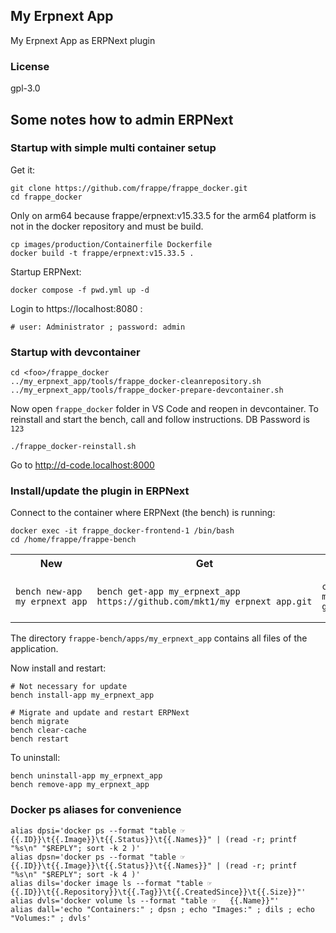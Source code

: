 ## My Erpnext App

My Erpnext App as ERPNext plugin

### License

gpl-3.0

## Some notes how to admin ERPNext

### Startup with simple multi container setup

Get it:

    git clone https://github.com/frappe/frappe_docker.git
    cd frappe_docker

Only on arm64 because frappe/erpnext:v15.33.5 for the arm64 platform is not in the docker repository and must be build.

    cp images/production/Containerfile Dockerfile
    docker build -t frappe/erpnext:v15.33.5 .

Startup ERPNext:

    docker compose -f pwd.yml up -d

Login to https://localhost:8080 :

    # user: Administrator ; password: admin

### Startup with devcontainer

    cd <foo>/frappe_docker
    ../my_erpnext_app/tools/frappe_docker-cleanrepository.sh
    ../my_erpnext_app/tools/frappe_docker-prepare-devcontainer.sh

Now open ```frappe_docker``` folder in VS Code and reopen in devcontainer.
To reinstall and start the bench, call and follow instructions. DB Password is ```123```

    ./frappe_docker-reinstall.sh

Go to http://d-code.localhost:8000

### Install/update the plugin in ERPNext

Connect to the container where ERPNext (the bench) is running:

    docker exec -it frappe_docker-frontend-1 /bin/bash
    cd /home/frappe/frappe-bench

<table><tr>
<th>New</th>
<th>Get</th>
<th>Update</th>
</tr><tr>
<td>

    bench new-app my_erpnext_app

</td><td>

    bench get-app my_erpnext_app https://github.com/mkt1/my_erpnext_app.git

</td><td>

    cd my_erpnext_app
    git pull

</td></tr></table>

The directory ```frappe-bench/apps/my_erpnext_app``` contains all files of the application.



Now install and restart:

    # Not necessary for update
    bench install-app my_erpnext_app
    
    # Migrate and update and restart ERPNext
    bench migrate
    bench clear-cache
    bench restart

To uninstall:

    bench uninstall-app my_erpnext_app
    bench remove-app my_erpnext_app

### Docker ps aliases for convenience

    alias dpsi='docker ps --format "table ☞   {{.ID}}\t{{.Image}}\t{{.Status}}\t{{.Names}}" | (read -r; printf "%s\n" "$REPLY"; sort -k 2 )'
    alias dpsn='docker ps --format "table ☞   {{.ID}}\t{{.Image}}\t{{.Status}}\t{{.Names}}" | (read -r; printf "%s\n" "$REPLY"; sort -k 4 )'
    alias dils='docker image ls --format "table ☞   {{.ID}}\t{{.Repository}}\t{{.Tag}}\t{{.CreatedSince}}\t{{.Size}}"'
    alias dvls='docker volume ls --format "table ☞   {{.Name}}"'
    alias dall='echo "Containers:" ; dpsn ; echo "Images:" ; dils ; echo "Volumes:" ; dvls'

